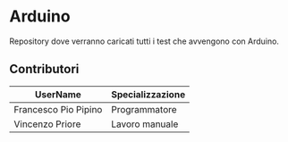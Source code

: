 # Arduino
Repository dove verranno caricati tutti i test che avvengono con Arduino.

## Contributori
 UserName | Specializzazione |
 -------- | -------------- |
 Francesco Pio Pipino | Programmatore |
 Vincenzo Priore | Lavoro manuale |
